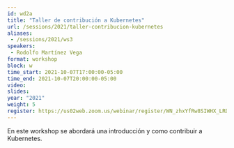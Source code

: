 ```yaml
---
id: wd2a
title: "Taller de contribución a Kubernetes"
url: /sessions/2021/taller-contribucion-kubernetes
aliases:
 - /sessions/2021/ws3
speakers:
 - Rodolfo Martínez Vega
format: workshop
block: w
time_start: 2021-10-07T17:00:00-05:00
time_end: 2021-10-07T20:00:00-05:00
video:
slides:
year: "2021"
weight: 5
register: https://us02web.zoom.us/webinar/register/WN_zhxYfRw8SIWHX_LRDS2sWA
---
```


En este workshop se abordará una introducción y como contribuir a Kubernetes.
